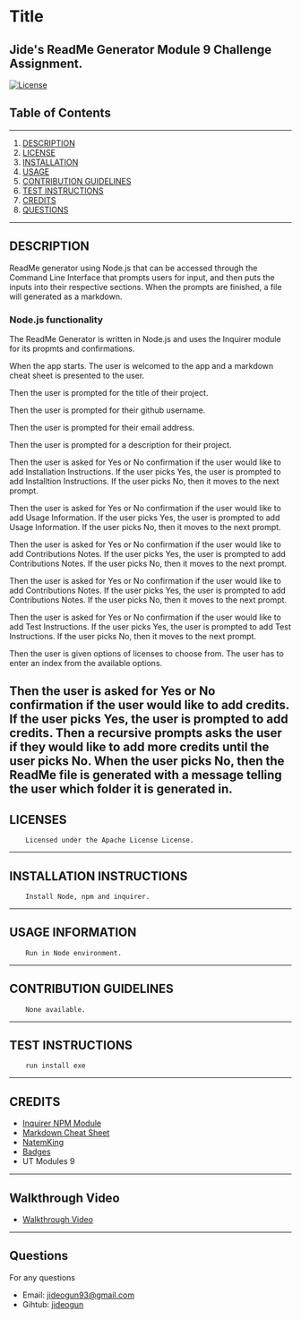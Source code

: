 # Title
Jide's ReadMe Generator Module 9 Challenge Assignment.
---
[![License](https://img.shields.io/badge/License-Apache--2.0-red.svg)](https://opensource.org/licenses/unlicense)

## Table of Contents
---
1. [DESCRIPTION](#description)
2. [LICENSE](#licenses)
3. [INSTALLATION](#installation-instructions)
4. [USAGE](#usage-information)
5. [CONTRIBUTION GUIDELINES](#contribution-guidelines)
6. [TEST INSTRUCTIONS](#test-instructions)
7. [CREDITS](#credits)
8. [QUESTIONS](#questions)
---
 ## DESCRIPTION
 
   ReadMe generator using Node.js that can be accessed through the Command Line Interface that prompts users for input, and then puts the inputs into their respective sections. When the prompts are finished, a file will generated as a markdown.

   ### Node.js functionality
   The ReadMe Generator is written in Node.js and uses the Inquirer module for its propmts and confirmations.

   When the app starts. The user is welcomed to the app and a markdown cheat sheet is presented to the user.

   Then the user is prompted for the title of their project.

   Then the user is prompted for their github username.

   Then the user is prompted for their email address.

   Then the user is prompted for a description for their project.

   Then the user is asked for Yes or No confirmation if the user would like to add Installation Instructions. If the user picks Yes, the user is prompted to add Installtion Instructions. If the user picks No, then it moves to the next prompt.

   Then the user is asked for Yes or No confirmation if the user would like to add Usage Information. If the user picks Yes, the user is prompted to add Usage Information. If the user picks No, then it moves to the next prompt.

   Then the user is asked for Yes or No confirmation if the user would like to add Contributions Notes. If the user picks Yes, the user is prompted to add Contributions Notes. If the user picks No, then it moves to the next prompt.

   Then the user is asked for Yes or No confirmation if the user would like to add Contributions Notes. If the user picks Yes, the user is prompted to add Contributions Notes. If the user picks No, then it moves to the next prompt.

   Then the user is asked for Yes or No confirmation if the user would like to add Test Instructions. If the user picks Yes, the user is prompted to add Test Instructions. If the user picks No, then it moves to the next prompt.

   Then the user is given options of licenses to choose from. The user has to enter an index from the available options.
   
   Then the user is asked for Yes or No confirmation if the user would like to add credits. If the user picks Yes, the user is prompted to add credits. Then a recursive prompts asks the user if they would like to add more credits until the user picks No. When the user picks No, then the ReadMe file is generated with a message telling the user which folder it is generated in.
 ---
 ## LICENSES
        Licensed under the Apache License License.
 ---
 ## INSTALLATION INSTRUCTIONS
 
        Install Node, npm and inquirer.
 ---
 ## USAGE INFORMATION
        Run in Node environment.
 ---
## CONTRIBUTION GUIDELINES
        None available.
---
## TEST INSTRUCTIONS
        run install exe
---
## CREDITS
   * [Inquirer NPM Module](https://www.npmjs.com/package/inquirer)
   * [Markdown Cheat Sheet](https://www.markdownguide.org/cheat-sheet/)
   * [NatemKing](https://github.com/natemking/)
   * [Badges](https://shields.io/category/build)
   * UT Modules 9
---

## Walkthrough Video
   * [Walkthrough Video](https://www.youtube.com/watch?v=tB7Ugh4zZI0&ab_channel=babajideogunbanjo)
---
## Questions
For any questions 
- Email: [jideogun93@gmail.com](mailto:jideogun93@gmail.com)
- Gihtub: [jideogun](https://github.com/jideogun)
 